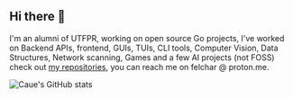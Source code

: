 ## Hi there 👋

I'm an alumni of UTFPR, working on open source Go projects, I've worked on Backend APIs, frontend, GUIs, TUIs, CLI tools, Computer Vision, Data Structures, Network scanning, Games and a few AI projects (not FOSS) check out [my repositories](https://github.com/f01c33?tab=repositories), you can reach me on felchar @ proton.me.

![Caue's GitHub stats](https://github-readme-stats.vercel.app/api?username=f01c33&show_icons=true&bg_color=00000000)
<!--
**f01c33/f01c33** is a ✨ _special_ ✨ repository because its `README.md` (this file) appears on your GitHub profile.

Here are some ideas to get you started:

- 🔭 I’m currently working on ...
- 🌱 I’m currently learning ...
- 👯 I’m looking to collaborate on ...
- 🤔 I’m looking for help with ...
- 💬 Ask me about ...
- 📫 How to reach me: ...
- 😄 Pronouns: ...
- ⚡ Fun fact: ...
-->
